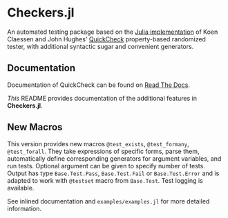 # Checkers.jl

An automated testing package
based on the [Julia implementation](https://github.com/pao/QuickCheck.jl)
of Koen Claessen and John Hughes'
[QuickCheck](http://www.cse.chalmers.se/~rjmh/QuickCheck/) property-based
randomized tester,
with additional syntactic sugar and convenient generators.

## Documentation
Documentation of QuickCheck can be found on [Read The Docs](https://quickcheckjl.readthedocs.org/en/latest/).

*This* README provides documentation of the additional features in **Checkers.jl**.

## New Macros

This version provides new macros `@test_exists`, `@test_formany`, `@test_forall`. 
They take expressions of specific forms, parse them, automatically define
corresponding generators for argument variables, and run tests.
Optional argument can be given to specify number of tests. 
Output has type `Base.Test.Pass`, `Base.Test.Fail` or `Base.Test.Error` and is adapted to work with `@testset` macro from `Base.Test`. Test logging is available.

See inlined documentation and `examples/examples.jl` for more detailed information. 

